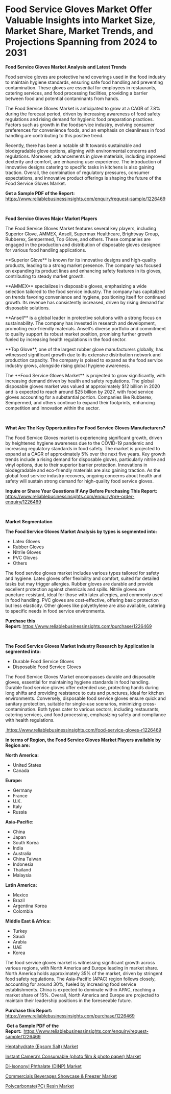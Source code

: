 <p><h1>Food Service Gloves Market Offer Valuable Insights into Market Size, Market Share, Market Trends, and Projections Spanning from 2024 to 2031</h1></p><p><strong>Food Service Gloves Market Analysis and Latest Trends</strong></p>
<p><p>Food service gloves are protective hand coverings used in the food industry to maintain hygiene standards, ensuring safe food handling and preventing contamination. These gloves are essential for employees in restaurants, catering services, and food processing facilities, providing a barrier between food and potential contaminants from hands.</p><p>The Food Service Gloves Market is anticipated to grow at a CAGR of 7.8% during the forecast period, driven by increasing awareness of food safety regulations and rising demand for hygienic food preparation practices. Factors such as growth in the foodservice industry, evolving consumer preferences for convenience foods, and an emphasis on cleanliness in food handling are contributing to this positive trend.</p><p>Recently, there has been a notable shift towards sustainable and biodegradable glove options, aligning with environmental concerns and regulations. Moreover, advancements in glove materials, including improved dexterity and comfort, are enhancing user experience. The introduction of innovative designs catering to specific tasks in kitchens is also gaining traction. Overall, the combination of regulatory pressures, consumer expectations, and innovative product offerings is shaping the future of the Food Service Gloves Market.</p></p>
<p><strong>Get a Sample PDF of the Report:&nbsp;</strong> <a href="https://www.reliablebusinessinsights.com/enquiry/request-sample/1226469?utm_campaign=60&utm_medium=2&utm_source=Github&utm_content=ia&utm_term=14102024&utm_id=food-service-gloves">https://www.reliablebusinessinsights.com/enquiry/request-sample/1226469</a></p>
<p>&nbsp;</p>
<p><strong>Food Service Gloves Major Market Players</strong></p>
<p><p>The Food Service Gloves Market features several key players, including Superior Glove, AMMEX, Ansell, Supermax Healthcare, Brightway Group, Rubberex, Sempermed, Top Glove, and others. These companies are engaged in the production and distribution of disposable gloves designed for various food handling applications.</p><p>**Superior Glove** is known for its innovative designs and high-quality products, leading to a strong market presence. The company has focused on expanding its product lines and enhancing safety features in its gloves, contributing to steady market growth.</p><p>**AMMEX** specializes in disposable gloves, emphasizing a wide selection tailored to the food service industry. The company has capitalized on trends favoring convenience and hygiene, positioning itself for continued growth. Its revenue has consistently increased, driven by rising demand for disposable solutions.</p><p>**Ansell** is a global leader in protective solutions with a strong focus on sustainability. The company has invested in research and development, promoting eco-friendly materials. Ansell's diverse portfolio and commitment to quality support its robust market position, promising further growth fueled by increasing health regulations in the food sector.</p><p>**Top Glove**, one of the largest rubber glove manufacturers globally, has witnessed significant growth due to its extensive distribution network and production capacity. The company is poised to expand as the food service industry grows, alongside rising global hygiene awareness.</p><p>The **Food Service Gloves Market** is projected to grow significantly, with increasing demand driven by health and safety regulations. The global disposable gloves market was valued at approximately $12 billion in 2020 and is expected to reach around $25 billion by 2027, with food service gloves accounting for a substantial portion. Companies like Rubberex, Sempermed, and others continue to expand their footprints, enhancing competition and innovation within the sector.</p></p>
<p>&nbsp;</p>
<p><strong>What Are The Key Opportunities For Food Service Gloves Manufacturers?</strong></p>
<p><p>The Food Service Gloves market is experiencing significant growth, driven by heightened hygiene awareness due to the COVID-19 pandemic and increasing regulatory standards in food safety. The market is projected to expand at a CAGR of approximately 5% over the next five years. Key growth trends include a rising demand for disposable gloves, particularly nitrile and vinyl options, due to their superior barrier protection. Innovations in biodegradable and eco-friendly materials are also gaining traction. As the global food service industry recovers, ongoing concerns about health and safety will sustain strong demand for high-quality food service gloves.</p></p>
<p><strong>Inquire or Share Your Questions If Any Before Purchasing This Report:</strong> <a href="https://www.reliablebusinessinsights.com/enquiry/pre-order-enquiry/1226469?utm_campaign=60&utm_medium=2&utm_source=Github&utm_content=ia&utm_term=14102024&utm_id=food-service-gloves">https://www.reliablebusinessinsights.com/enquiry/pre-order-enquiry/1226469</a></p>
<p>&nbsp;</p>
<p><strong>Market Segmentation</strong></p>
<p><strong>The Food Service Gloves Market Analysis by types is segmented into:</strong></p>
<p><ul><li>Latex Gloves</li><li>Rubber Gloves</li><li>Nitrile Gloves</li><li>PVC Gloves</li><li>Others</li></ul></p>
<p><p>The food service gloves market includes various types tailored for safety and hygiene. Latex gloves offer flexibility and comfort, suited for detailed tasks but may trigger allergies. Rubber gloves are durable and provide excellent protection against chemicals and spills. Nitrile gloves are puncture-resistant, ideal for those with latex allergies, and commonly used in food handling. PVC gloves are cost-effective, offering basic protection but less elasticity. Other gloves like polyethylene are also available, catering to specific needs in food service environments.</p></p>
<p><strong>Purchase this Report:&nbsp;</strong><a href="https://www.reliablebusinessinsights.com/purchase/1226469?utm_campaign=60&utm_medium=2&utm_source=Github&utm_content=ia&utm_term=14102024&utm_id=food-service-gloves">https://www.reliablebusinessinsights.com/purchase/1226469</a></p>
<p>&nbsp;</p>
<p><strong>The Food Service Gloves Market Industry Research by Application is segmented into:</strong></p>
<p><ul><li>Durable Food Service Gloves</li><li>Disposable Food Service Gloves</li></ul></p>
<p><p>The Food Service Gloves Market encompasses durable and disposable gloves, essential for maintaining hygiene standards in food handling. Durable food service gloves offer extended use, protecting hands during long shifts and providing resistance to cuts and punctures, ideal for kitchen environments. Conversely, disposable food service gloves ensure quick and sanitary protection, suitable for single-use scenarios, minimizing cross-contamination. Both types cater to various sectors, including restaurants, catering services, and food processing, emphasizing safety and compliance with health regulations.</p></p>
<p><a href="https://www.reliablebusinessinsights.com/food-service-gloves-r1226469?utm_campaign=60&utm_medium=2&utm_source=Github&utm_content=ia&utm_term=14102024&utm_id=food-service-gloves">&nbsp;https://www.reliablebusinessinsights.com/food-service-gloves-r1226469</a></p>
<p><strong>In terms of Region, the Food Service Gloves Market Players available by Region are:</strong></p>
<p>
    <p> <strong> North America: </strong>
        <ul>
            <li>United States</li>
            <li>Canada</li>
        </ul>
        </p> 
    <p> <strong> Europe: </strong>
        <ul>
            <li>Germany</li>
            <li>France</li>
            <li>U.K.</li>
            <li>Italy</li>
            <li>Russia</li>
        </ul>
        </p> 
    <p> <strong> Asia-Pacific: </strong>
        <ul>
            <li>China</li>
            <li>Japan</li>
            <li>South Korea</li>
            <li>India</li>
            <li>Australia</li>
            <li>China Taiwan</li>
            <li>Indonesia</li>
            <li>Thailand</li>
            <li>Malaysia</li>
        </ul>
        </p> 
    <p> <strong> Latin America: </strong>
        <ul>
            <li>Mexico</li>
            <li>Brazil</li>
            <li>Argentina Korea</li>
            <li>Colombia</li>
        </ul>
        </p> 
    <p> <strong> Middle East & Africa: </strong>
        <ul>
            <li>Turkey</li>
            <li>Saudi</li>
            <li>Arabia</li>
            <li>UAE</li>
            <li>Korea</li>
        </ul>
    </p>
    </p>
<p><p>The food service gloves market is witnessing significant growth across various regions, with North America and Europe leading in market share. North America holds approximately 35% of the market, driven by stringent food safety regulations. The Asia-Pacific (APAC) region follows closely, accounting for around 30%, fueled by increasing food service establishments. China is expected to dominate within APAC, reaching a market share of 15%. Overall, North America and Europe are projected to maintain their leadership positions in the foreseeable future.</p></p>
<p><strong>Purchase this Report: </strong><a href="https://www.reliablebusinessinsights.com/purchase/1226469?utm_campaign=60&utm_medium=2&utm_source=Github&utm_content=ia&utm_term=14102024&utm_id=food-service-gloves">https://www.reliablebusinessinsights.com/purchase/1226469</a></p>
<p>&nbsp;<strong>Get a Sample PDF of the Report:&nbsp;&nbsp;</strong><a href="https://www.reliablebusinessinsights.com/enquiry/request-sample/1226469?utm_campaign=60&utm_medium=2&utm_source=Github&utm_content=ia&utm_term=14102024&utm_id=food-service-gloves">https://www.reliablebusinessinsights.com/enquiry/request-sample/1226469</a></p>
<p><strong></strong></p>
<p><p><a href="https://github.com/MelgarBasny/Market-Research-Report-List-1/blob/main/heptahydrate-epsom-salt-market.md?utm_campaign=60&utm_medium=2&utm_source=Github&utm_content=ia&utm_term=14102024&utm_id=food-service-gloves">Heptahydrate (Epsom Salt) Market</a></p><p><a href="https://www.linkedin.com/pulse/instant-cameras-consumable-photo-film-paper-revenue-4mdyc?trk=public_post_embed_feed-article-content&utm_campaign=60&utm_medium=2&utm_source=Github&utm_content=ia&utm_term=14102024&utm_id=food-service-gloves">Instant Camera’s Consumable (photo film & photo paper) Market</a></p><p><a href="https://www.linkedin.com/pulse/global-di-isononyl-phthalate-dinp-market-size-trends-qpt7c?trk=public_post_embed_feed-article-content&utm_campaign=60&utm_medium=2&utm_source=Github&utm_content=ia&utm_term=14102024&utm_id=food-service-gloves">Di-Isononyl Phthalate (DINP) Market</a></p><p><a href="https://www.linkedin.com/pulse/commercials-beverages-showcase-freezer-market-research-jdwcc?trk=public_post_embed_feed-article-content&utm_campaign=60&utm_medium=2&utm_source=Github&utm_content=ia&utm_term=14102024&utm_id=food-service-gloves">Commercials Beverages Showcase & Freezer Market</a></p><p><a href="https://github.com/MarilynDouglas476/Market-Research-Report-List-1/blob/main/polycarbonatepc-resin-market.md?utm_campaign=60&utm_medium=2&utm_source=Github&utm_content=ia&utm_term=14102024&utm_id=food-service-gloves">Polycarbonate(PC) Resin Market</a></p></p>